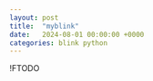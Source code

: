 ```yaml
---
layout: post
title:  "myblink"
date:   2024-08-01 00:00:00 +0000
categories: blink python
---
```

!FTODO

